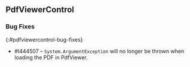 ## PdfViewerControl

### Bug Fixes
{:#pdfviewercontrol-bug-fixes}
* \#I444507 – `System.ArgumentException` will no longer be thrown when loading the PDF in PdfViewer.